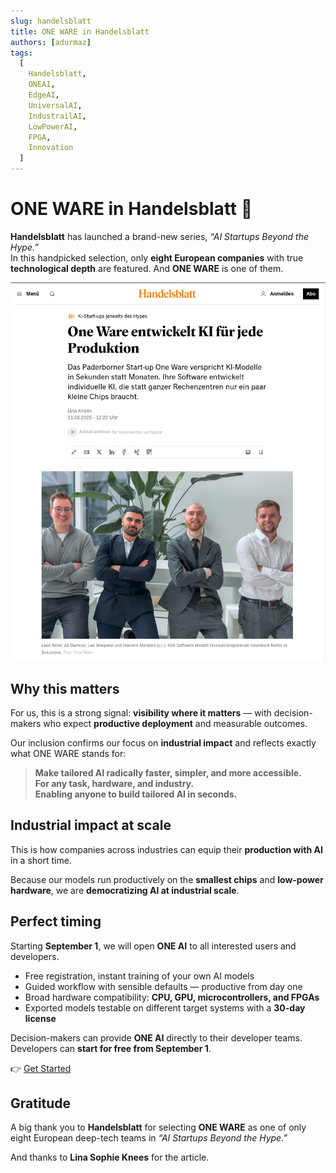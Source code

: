 ```yaml
---
slug: handelsblatt
title: ONE WARE in Handelsblatt
authors: [adurmaz]
tags:
  [
    Handelsblatt,
    ONEAI,
    EdgeAI,
    UniversalAI,
    IndustrailAI,
    LowPowerAI,
    FPGA,
    Innovation
  ]
---
```


# ONE WARE in Handelsblatt 🎉

**Handelsblatt** has launched a brand-new series, *“AI Startups Beyond the Hype.”*  
In this handpicked selection, only **eight European companies** with true **technological depth** are featured. And **ONE WARE** is one of them.

![Handelsblatt](img/handelsblatt.png)

<!-- truncate -->

## Why this matters
For us, this is a strong signal: **visibility where it matters** — with decision-makers who expect **productive deployment** and measurable outcomes.  

Our inclusion confirms our focus on **industrial impact** and reflects exactly what ONE WARE stands for:

> **Make tailored AI radically faster, simpler, and more accessible.  
> For any task, hardware, and industry.  
> Enabling anyone to build tailored AI in seconds.**

## Industrial impact at scale
This is how companies across industries can equip their **production with AI** in a short time.  

Because our models run productively on the **smallest chips** and **low-power hardware**, we are **democratizing AI at industrial scale**.

## Perfect timing
Starting **September 1**, we will open **ONE AI** to all interested users and developers.  

- Free registration, instant training of your own AI models  
- Guided workflow with sensible defaults — productive from day one  
- Broad hardware compatibility: **CPU, GPU, microcontrollers, and FPGAs**  
- Exported models testable on different target systems with a **30-day license**

Decision-makers can provide **ONE AI** directly to their developer teams.  
Developers can **start for free from September 1**.

👉 [Get Started](/docs/one-ai/getting-started)


## Gratitude
A big thank you to **Handelsblatt** for selecting **ONE WARE** as one of only eight European deep-tech teams in *“AI Startups Beyond the Hype.”*  

And thanks to **Lina Sophie Knees** for the article.  

